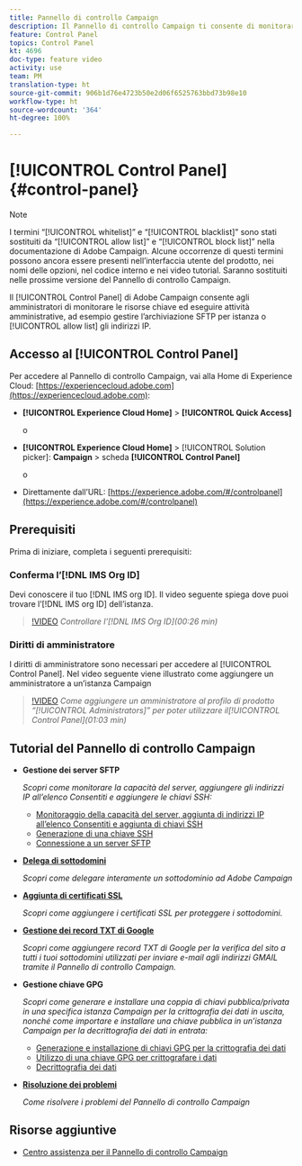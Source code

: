 ```yaml
---
title: Pannello di controllo Campaign
description: Il Pannello di controllo Campaign ti consente di monitorare e gestire lo storage SFTP per istanza e di aggiungere indirizzi IP all’elenco Consentiti.
feature: Control Panel
topics: Control Panel
kt: 4696
doc-type: feature video
activity: use
team: PM
translation-type: ht
source-git-commit: 906b1d76e4723b50e2d06f6525763bbd73b98e10
workflow-type: ht
source-wordcount: '364'
ht-degree: 100%

---
```



# [!UICONTROL Control Panel] {#control-panel}

>[!NOTE]
>
>I termini “[!UICONTROL whitelist]” e “[!UICONTROL blacklist]” sono stati sostituiti da “[!UICONTROL allow list]” e “[!UICONTROL block list]” nella documentazione di Adobe Campaign. Alcune occorrenze di questi termini possono ancora essere presenti nell’interfaccia utente del prodotto, nei nomi delle opzioni, nel codice interno e nei video tutorial. Saranno sostituiti nelle prossime versione del Pannello di controllo Campaign.

 Il [!UICONTROL Control Panel] di Adobe Campaign consente agli amministratori di monitorare le risorse chiave ed eseguire attività amministrative, ad esempio gestire l’archiviazione SFTP per istanza o [!UICONTROL allow list] gli indirizzi IP.

## Accesso al [!UICONTROL Control Panel]

Per accedere al Pannello di controllo Campaign, vai alla Home di Experience Cloud: [https://experiencecloud.adobe.com](https://experiencecloud.adobe.com):

* **[!UICONTROL Experience Cloud Home]** > **[!UICONTROL Quick Access]**

   o
* **[!UICONTROL Experience Cloud Home]**  > [!UICONTROL Solution picker]: **Campaign** > scheda **[!UICONTROL Control Panel]**

   o

* Direttamente dall’URL: [https://experience.adobe.com/#/controlpanel](https://experience.adobe.com/#/controlpanel)

## Prerequisiti

Prima di iniziare, completa i seguenti prerequisiti:

### Conferma l’[!DNL IMS Org ID]

Devi conoscere il tuo [!DNL IMS org ID]. Il video seguente spiega dove puoi trovare l’[!DNL IMS org ID] dell’istanza.

>[!VIDEO](https://video.tv.adobe.com/v/27183?quality=12&captions=ita)
*Controllare l’[!DNL IMS Org ID](00:26 min)*

### Diritti di amministratore

I diritti di amministratore sono necessari per accedere al [!UICONTROL Control Panel].
Nel video seguente viene illustrato come aggiungere un amministratore a un’istanza Campaign

>[!VIDEO](https://video.tv.adobe.com/v/27147?quality=12&captions=ita)
*Come aggiungere un amministratore al profilo di prodotto “[!UICONTROL Administrators]” per poter utilizzare il[!UICONTROL Control Panel](01:03 min)*

## Tutorial del Pannello di controllo Campaign

* **Gestione dei server SFTP**

   *Scopri come monitorare la capacità del server, aggiungere gli indirizzi IP all’elenco Consentiti e aggiungere le chiavi SSH:*

   * [Monitoraggio della capacità del server, aggiunta di indirizzi IP all’elenco Consentiti e aggiunta di chiavi SSH](/help/administrating/control-panel/monitoring-server-capacity-allow-listing-adding-ssh-key.md)
   * [Generazione di una chiave SSH](/help/administrating/control-panel/generate-ssh-key.md)
   * [Connessione a un server SFTP](/help/administrating/control-panel/connect-to-sftp-server.md)
* **[Delega di sottodomini](/help/administrating/control-panel/subdomain-delegation.md)**

   *Scopri come delegare interamente un sottodominio ad Adobe Campaign*
* **[Aggiunta di certificati SSL](/help/administrating/control-panel/adding-ssl-certificates.md)**

   *Scopri come aggiungere i certificati SSL per proteggere i sottodomini.*

* **[Gestione dei record TXT di Google](/help/administrating/control-panel/google-txt-record-management.md)**

   *Scopri come aggiungere record TXT di Google per la verifica del sito a tutti i tuoi sottodomini utilizzati per inviare e-mail agli indirizzi GMAIL tramite il Pannello di controllo Campaign.*

* **Gestione chiave GPG**

   *Scopri come generare e installare una coppia di chiavi pubblica/privata in una specifica istanza Campaign per la crittografia dei dati in uscita, nonché come importare e installare una chiave pubblica in un’istanza Campaign per la decrittografia dei dati in entrata:*

   * [Generazione e installazione di chiavi GPG per la crittografia dei dati](./gpg-key-management/generating-and-installing-gpg-keys-for-data-encryption.md)
   * [Utilizzo di una chiave GPG per crittografare i dati](./gpg-key-management/using-a-gpg-key-to-encrypt-data.md)
   * [Decrittografia dei dati](./gpg-key-management/decrypting-data.md)

* **[Risoluzione dei problemi](/help/administrating/control-panel/trouble-shooting.md)**

   *Come risolvere i problemi del Pannello di controllo Campaign*

## Risorse aggiuntive

* [Centro assistenza per il Pannello di controllo Campaign](https://docs.adobe.com/content/help/it-IT/control-panel/using/control-panel-home.html)

